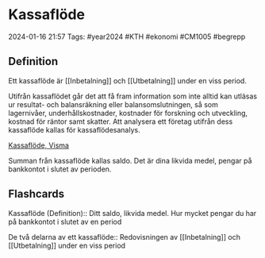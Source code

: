# Kassaflöde

2024-01-16 21:57
Tags: #year2024 #KTH #ekonomi #CM1005 #begrepp

## Definition

Ett kassaflöde är [[Inbetalning]] och [[Utbetalning]] under en viss period.

Utifrån kassaflödet går det att få fram information som inte alltid kan utläsas ur resultat- och balansräkning eller balansomslutningen, så som lagernivåer, underhållskostnader, kostnader för forskning och utveckling, kostnad för räntor samt skatter. Att analysera ett företag utifrån dess kassaflöde kallas för kassaflödesanalys.

[Kassaflöde, Visma](https://vismaspcs.se/ekonomiska-termer/vad-ar-kassaflode)

Summan från kassaflöde kallas saldo. Det är dina likvida medel, pengar på bankkontot i slutet av perioden.

## Flashcards

Kassaflöde (Definition):: Ditt saldo, likvida medel. Hur mycket pengar du har på bankkontot i slutet av en period
<!--SR:!2024-02-15,10,252!2024-02-29,24,270-->

De två delarna av ett kassaflöde:: Redovisningen av [[Inbetalning]] och [[Utbetalning]] under en viss period
<!--SR:!2024-03-18,40,290!2024-04-04,55,310-->

